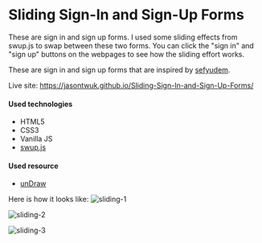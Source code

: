 # Sliding Sign-In and Sign-Up Forms

These are sign in and sign up forms. I used some sliding effects from swup.js to swap between these two forms. You can click the "sign in" and "sign up" buttons on the webpages to see how the sliding effort works.

These are sign in and sign up forms that are inspired by [sefyudem](https://github.com/sefyudem/Sliding-Sign-In-Sign-Up-Form).

Live site: https://jasontwuk.github.io/Sliding-Sign-In-and-Sign-Up-Forms/

#### Used technologies

- HTML5
- CSS3
- Vanilla JS
- [swup.js](https://github.com/swup/swup)

#### Used resource

- [unDraw](https://undraw.co/)

Here is how it looks like:
![sliding-1](https://user-images.githubusercontent.com/13745974/110215644-cfbcf100-7ea2-11eb-81a3-6a336253054f.png)

![sliding-2](https://user-images.githubusercontent.com/13745974/110215670-ebc09280-7ea2-11eb-9dd6-4d34b380b7a8.png)

![sliding-3](https://user-images.githubusercontent.com/13745974/110215680-f418cd80-7ea2-11eb-9902-2c4500e3d6b5.png)
